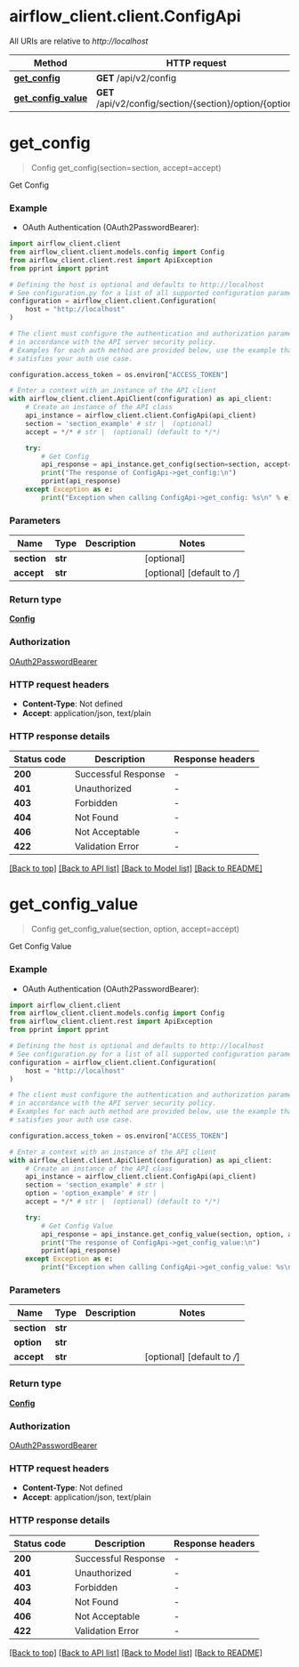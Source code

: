 # airflow_client.client.ConfigApi

All URIs are relative to *http://localhost*

Method | HTTP request | Description
------------- | ------------- | -------------
[**get_config**](ConfigApi.md#get_config) | **GET** /api/v2/config | Get Config
[**get_config_value**](ConfigApi.md#get_config_value) | **GET** /api/v2/config/section/{section}/option/{option} | Get Config Value


# **get_config**
> Config get_config(section=section, accept=accept)

Get Config

### Example

* OAuth Authentication (OAuth2PasswordBearer):

```python
import airflow_client.client
from airflow_client.client.models.config import Config
from airflow_client.client.rest import ApiException
from pprint import pprint

# Defining the host is optional and defaults to http://localhost
# See configuration.py for a list of all supported configuration parameters.
configuration = airflow_client.client.Configuration(
    host = "http://localhost"
)

# The client must configure the authentication and authorization parameters
# in accordance with the API server security policy.
# Examples for each auth method are provided below, use the example that
# satisfies your auth use case.

configuration.access_token = os.environ["ACCESS_TOKEN"]

# Enter a context with an instance of the API client
with airflow_client.client.ApiClient(configuration) as api_client:
    # Create an instance of the API class
    api_instance = airflow_client.client.ConfigApi(api_client)
    section = 'section_example' # str |  (optional)
    accept = */* # str |  (optional) (default to */*)

    try:
        # Get Config
        api_response = api_instance.get_config(section=section, accept=accept)
        print("The response of ConfigApi->get_config:\n")
        pprint(api_response)
    except Exception as e:
        print("Exception when calling ConfigApi->get_config: %s\n" % e)
```



### Parameters


Name | Type | Description  | Notes
------------- | ------------- | ------------- | -------------
 **section** | **str**|  | [optional] 
 **accept** | **str**|  | [optional] [default to */*]

### Return type

[**Config**](Config.md)

### Authorization

[OAuth2PasswordBearer](../README.md#OAuth2PasswordBearer)

### HTTP request headers

 - **Content-Type**: Not defined
 - **Accept**: application/json, text/plain

### HTTP response details

| Status code | Description | Response headers |
|-------------|-------------|------------------|
**200** | Successful Response |  -  |
**401** | Unauthorized |  -  |
**403** | Forbidden |  -  |
**404** | Not Found |  -  |
**406** | Not Acceptable |  -  |
**422** | Validation Error |  -  |

[[Back to top]](#) [[Back to API list]](../README.md#documentation-for-api-endpoints) [[Back to Model list]](../README.md#documentation-for-models) [[Back to README]](../README.md)

# **get_config_value**
> Config get_config_value(section, option, accept=accept)

Get Config Value

### Example

* OAuth Authentication (OAuth2PasswordBearer):

```python
import airflow_client.client
from airflow_client.client.models.config import Config
from airflow_client.client.rest import ApiException
from pprint import pprint

# Defining the host is optional and defaults to http://localhost
# See configuration.py for a list of all supported configuration parameters.
configuration = airflow_client.client.Configuration(
    host = "http://localhost"
)

# The client must configure the authentication and authorization parameters
# in accordance with the API server security policy.
# Examples for each auth method are provided below, use the example that
# satisfies your auth use case.

configuration.access_token = os.environ["ACCESS_TOKEN"]

# Enter a context with an instance of the API client
with airflow_client.client.ApiClient(configuration) as api_client:
    # Create an instance of the API class
    api_instance = airflow_client.client.ConfigApi(api_client)
    section = 'section_example' # str | 
    option = 'option_example' # str | 
    accept = */* # str |  (optional) (default to */*)

    try:
        # Get Config Value
        api_response = api_instance.get_config_value(section, option, accept=accept)
        print("The response of ConfigApi->get_config_value:\n")
        pprint(api_response)
    except Exception as e:
        print("Exception when calling ConfigApi->get_config_value: %s\n" % e)
```



### Parameters


Name | Type | Description  | Notes
------------- | ------------- | ------------- | -------------
 **section** | **str**|  | 
 **option** | **str**|  | 
 **accept** | **str**|  | [optional] [default to */*]

### Return type

[**Config**](Config.md)

### Authorization

[OAuth2PasswordBearer](../README.md#OAuth2PasswordBearer)

### HTTP request headers

 - **Content-Type**: Not defined
 - **Accept**: application/json, text/plain

### HTTP response details

| Status code | Description | Response headers |
|-------------|-------------|------------------|
**200** | Successful Response |  -  |
**401** | Unauthorized |  -  |
**403** | Forbidden |  -  |
**404** | Not Found |  -  |
**406** | Not Acceptable |  -  |
**422** | Validation Error |  -  |

[[Back to top]](#) [[Back to API list]](../README.md#documentation-for-api-endpoints) [[Back to Model list]](../README.md#documentation-for-models) [[Back to README]](../README.md)

